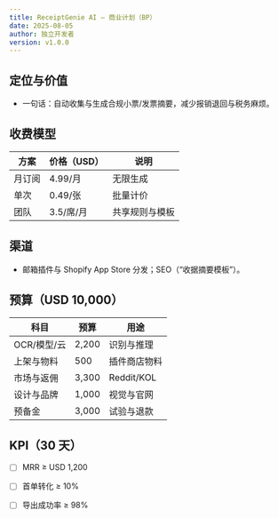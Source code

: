 ```yaml
---
title: ReceiptGenie AI — 商业计划（BP）
date: 2025-08-05
author: 独立开发者
version: v1.0.0
---
```


## 定位与价值

- 一句话：自动收集与生成合规小票/发票摘要，减少报销退回与税务麻烦。

## 收费模型

| 方案 | 价格（USD） | 说明 |
|---|---|---|
| 月订阅 | 4.99/月 | 无限生成 |
| 单次 | 0.49/张 | 批量计价 |
| 团队 | 3.5/席/月 | 共享规则与模板 |

## 渠道

- 邮箱插件与 Shopify App Store 分发；SEO（“收据摘要模板”）。

## 预算（USD 10,000）

| 科目 | 预算 | 用途 |
|---|---|---|
| OCR/模型/云 | 2,200 | 识别与推理 |
| 上架与物料 | 500 | 插件商店物料 |
| 市场与返佣 | 3,300 | Reddit/KOL |
| 设计与品牌 | 1,000 | 视觉与官网 |
| 预备金 | 3,000 | 试验与退款 |

## KPI（30 天）

- [ ] MRR ≥ USD 1,200
- [ ] 首单转化 ≥ 10%
- [ ] 导出成功率 ≥ 98%

